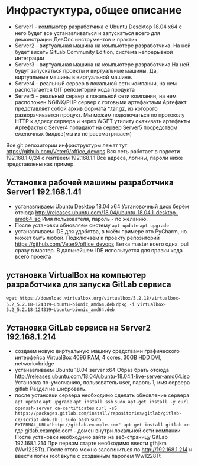 # Инфрастуктура, общее описание

- Server1 - компьютер разработчика с Ubuntu Descktop 18.04 x64
с него будет все устанавливаться и запускаться всего для демонстрации ДевОпс инструментов и практик
- Server2 - виртуальная машина на компьютере разработчика. 
На ней будет висеть GitLab Community Edition, система непрерывной интеграции
- Server3 - виртуальная машина на компьютере разработчика
На ней будут запускаться проекты и виртуальные машины. Да, виртуальные машины в виртуальной машине.
- Server4 - реальный сервер в локальной сети компании, на нем располагается GIT репозиторий кода продукта
- Server5 - реальный сервер в локальной сети компании, на нем расположен NGINX/PHP сервер с готовыми артефактами 
Артефакт представляет собой архив формата *.tar.gz, из которого разворачивается продукт.
Мы можем подключаться по протоколу HTTP к адресу сервера и через WGET утилиту скачивать артефакты
Артефакты с Server4 попадают на сервер Server5 посредством еженочных билдов(мы их не рассматриваем)

Все git репозитории инфраструктуры лежат тут https://github.com/Veter9/office_devops
Вся сеть работает в подсети 192.168.1.0/24 с гейтвеем 192.168.1.1
Все адреса, логины, пароли ниже представлены как пример.

## Установка рабочей машины разработчика Server1 192.168.1.41
- устанавливаем Ubuntu Desktop 18.04 x64
Установочный диск берём отсюда 
http://releases.ubuntu.com/18.04/ubuntu-18.04.1-desktop-amd64.iso
Имя пользователя, пароль - по желанию.
- После установки обновляем систему
`apt update`
`apt upgrade`
- устанавливаем IDE для удобства, в моём примере это PyCharm, но может быть любой.
Подключаем к проекту репозиторий https://github.com/Veter9/office_devops
Ветка master всего одна, pull сразу в мастер. 
В дальнейшем IDE используется для правки кода всего проекта

## установка VirtualBox на компьютер разработчика для запуска GitLab сервиса
`wget https://download.virtualbox.org/virtualbox/5.2.18/virtualbox-5.2_5.2.18-124319~Ubuntu~bionic_amd64.deb`
`dpkg -i virtualbox-5.2_5.2.18-124319~Ubuntu~bionic_amd64.deb`

## Установка GitLab сервиса на Server2 192.168.1.214
- создаем новую виртуальную машину средствами графического интерфейса VirtualBox 
4096 RAM, 4 cores, 30GB HDD DVI, network=bridge 
- устанавливаем Ubuntu 18.04 server x64
Образ брать отсюда http://releases.ubuntu.com/18.04/ubuntu-18.04.1-live-server-amd64.iso
Установка по-умолчанию, пользователь user, пароль 1, имя сервера gitlab
Раздел не шифровать.
- после установки сервера необходимо сделать обновление сервера 
`apt update`
`apt upgrade`
`apt install ssh`
`sudo apt-get install -y curl openssh-server ca-certificates`
`curl -sS https://packages.gitlab.com/install/repositories/gitlab/gitlab-ce/script.deb.sh | sudo bash`
`sudo EXTERNAL_URL="http://gitlab.example.com" apt-get install gitlab-ce` 
где gitlab.example.com - домен внутри локальной сети компании
После установки необходимо зайти на веб-страницу GitLab 192.168.1.214 
При первом старте необходимо ввести gfhjkm (Ww1228Tt).
После этого можно залогиниться по http://192.168.1.214 и ввести логин root вкупе с созданным паролем Ww1228Tt




